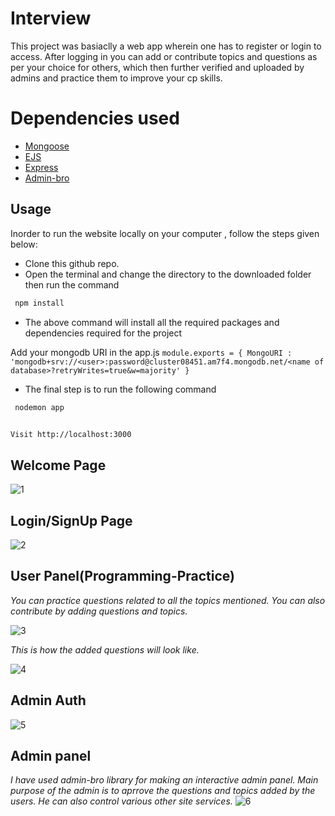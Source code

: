 # Interview
This project was basiaclly a web app wherein one has to register or login to access. After logging in you can add or contribute topics and questions as per your choice for others, which then further verified and uploaded by admins and practice them to improve your cp skills. 

# Dependencies used
   * [Mongoose](https://mongoosejs.com/docs/)
   * [EJS](https://ejs.co/)
   * [Express](http://expressjs.com/)
   * [Admin-bro](https://adminbro.com/section-modules.html/)
 
## Usage

Inorder to run the website locally on your computer , follow the steps given below:

* Clone this github repo.
* Open the terminal and change the directory to the downloaded folder then run the command 

```sh
 npm install
```
* The above command will install all the required packages and dependencies required for the project


Add your mongodb URI in the app.js
`module.exports = {
    MongoURI : 'mongodb+srv://<user>:password@cluster08451.am7f4.mongodb.net/<name of database>?retryWrites=true&w=majority'
}`

* The final step is to run the following command
```sh
 nodemon app
 
```
 
 `Visit http://localhost:3000`

## Welcome Page
![1](https://user-images.githubusercontent.com/70435148/108624562-aa27f480-746b-11eb-8559-b28847231c4c.png)

## Login/SignUp Page
![2](https://user-images.githubusercontent.com/70435148/108624704-8913d380-746c-11eb-8a7d-5726329755e2.png)

## User Panel(Programming-Practice)
*You can practice questions related to all the topics mentioned. 
You can also contribute by adding questions and topics.*

![3](https://user-images.githubusercontent.com/70435148/108629695-2a0f8800-7487-11eb-877b-483f2797f4e8.png)

*This is how the added questions will look like.*

![4](https://user-images.githubusercontent.com/70435148/108629831-c5086200-7487-11eb-8339-2f36103954e9.png)

## Admin Auth
![5](https://user-images.githubusercontent.com/70435148/108629919-30eaca80-7488-11eb-8f4f-137da8a9e0d6.png)

## Admin panel
*I have used admin-bro library for making an interactive admin panel. Main purpose of the admin is to aprrove the questions and topics added by the users. He can also control various other site services.* 
![6](https://user-images.githubusercontent.com/70435148/108630065-0baa8c00-7489-11eb-97f8-f1e44c2ff940.png)
